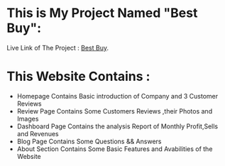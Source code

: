# This is My Project Named "Best Buy":

Live Link of The Project : [Best Buy](https://best-laptops.netlify.app).

# This Website Contains :

- Homepage Contains Basic introduction of Company and 3 Customer Reviews
- Review Page Contains Some Customers Reviews ,their Photos and Images
- Dashboard Page Contains the analysis Report of Monthly Profit,Sells and Revenues
- Blog Page Contains Some Questions && Answers
- About Section Contains Some Basic Features and Avabilities of the Website
